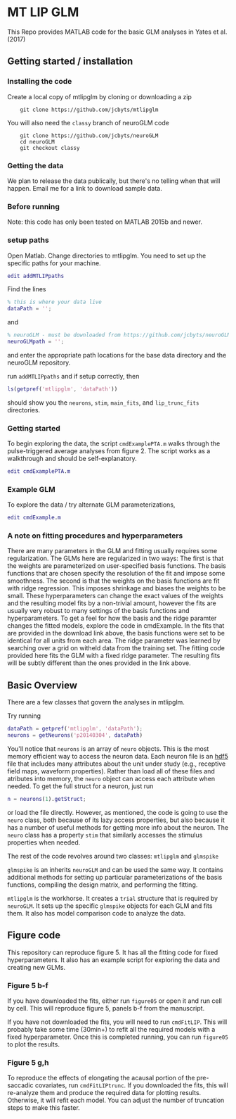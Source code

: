 # MT LIP GLM

This Repo provides MATLAB code for the basic GLM analyses in Yates et al. (2017)

## Getting started / installation

### Installing the code

Create a local copy of mtlipglm by cloning or downloading a zip

```shell
	git clone https://github.com/jcbyts/mtlipglm
```

You will also need the `classy` branch of neuroGLM code

```shell
	git clone https://github.com/jcbyts/neuroGLM
	cd neuroGLM
	git checkout classy
```

### Getting the data

We plan to release the data publically, but there's no telling when that will happen. Email me for a link to download sample data.
<!-- The code will not run without local copies of the data. 

To quickly reproduce figures from the manuscript requires both the data and the fitted GLMs. Because all the data and fits takes up a fair amount of disk space, there are a number of options.

1. [neurons, stimulus (with eye position)](https://www.dropbox.com/s/ix7vtrid2rlfuyx/mtlipglm_data_full.zip?dl=0)
2. [neurons, stimulus (no eye position data)](https://www.dropbox.com/s/0myzjnh5xy014pi/mtlipglm_data_small.zip?dl=0)
3. [LIP fits](https://www.dropbox.com/s/xc5n2wh02wsjhzg/mtlipglm_lip_fits.zip?dl=0)

You can download the data through #1 or #2 and then refit yourself, or additionally download #3 as well for a quick reproduction of figure 5.

If you downloaded the fits, move `main_fits` and `lip_trunc_fits` to the directory where neurons and stim are. The `mtlipglm` code will assume that they are all in the same base directory. -->

### Before running
Note: this code has only been tested on MATLAB 2015b and newer.


### setup paths
Open Matlab. Change directories to mtlipglm. You need to set up the specific paths for your machine.

```matlab
edit addMTLIPpaths
```

Find the lines

```matlab
% this is where your data live
dataPath = '';
```

and

```matlab
% neuroGLM - must be downloaded from https://github.com/jcbyts/neuroGLM 
neuroGLMpath = '';
```

and enter the appropriate path locations for the base data directory and the neuroGLM repository.

run `addMTLIPpaths` and if setup correctly, then 

```matlab
ls(getpref('mtlipglm', 'dataPath'))
```
should show you the `neurons`, `stim`, `main_fits`, and `lip_trunc_fits` directories.


### Getting started
To begin exploring the data, the script `cmdExamplePTA.m` walks through the pulse-triggered average analyses from figure 2. The script works as a walkthrough and should be self-explanatory.
```matlab
edit cmdExamplePTA.m
```

### Example GLM
To explore the data / try alternate GLM parameterizations,
```matlab
edit cmdExample.m
```

### A note on fitting procedures and hyperparameters
There are many parameters in the GLM and fitting usually requires some regularization. The GLMs here are regularized in two ways: The first is that the weights are parameterized on user-specified basis functions. The basis functions that are chosen specify the resolution of the fit and impose some smoothness. The second is that the weights on the basis functions are fit with ridge regression. This imposes shrinkage and biases the weights to be small. These hyperparameters can change the exact values of the weights and the resulting model fits by a non-trivial amount, however the fits are usually very robust to many settings of the basis functions and hyperparameters. To get a feel for how the basis and the ridge paramter changes the fitted models, explore the code in cmdExample. In the fits that are provided in the download link above, the basis functions were set to be identical for all units from each area. The ridge parameter was learned by searching over a grid on witheld data from the training set. The fitting code provided here fits the GLM with a fixed ridge parameter. The resulting fits will be subtly different than the ones provided in the link above.

## Basic Overview

There are a few classes that govern the analyses in mtlipglm. 

Try running
```matlab
dataPath = getpref('mtlipglm', 'dataPath');
neurons = getNeurons('p20140304', dataPath)
```

You'll notice that `neurons` is an array of `neuro` objects. This is the most memory efficient way to access the neuron data. Each neuron file is an [hdf5](https://www.google.com/search?q=hdf5) file that includes many attributes about the unit under study (e.g., receptive field maps, waveform properties). Rather than load all of these files and atributes into memory, the `neuro` object can access each attribute when needed. To get the full struct for a neuron, just run

```matlab
n = neurons(1).getStruct;
```
or load the file directly. However, as mentioned, the code is going to use the `neuro` class, both because of its lazy access properties, but also because it has a number of useful methods for getting more info about the neuron. The `neuro` class has a property `stim` that similarly accesses the stimulus properties when needed.

The rest of the code revolves around two classes: `mtlipglm` and `glmspike` 

`glmspike` is an inherits `neuroGLM` and can be used the same way. It contains additional methods for setting up particular parameterizations of the basis functions, compiling the design matrix, and performing the fitting.

`mtlipglm` is the workhorse. It creates a `trial` structure that is required by `neuroGLM`. It sets up the specific `glmspike` objects for each GLM and fits them. It also has model comparison code to analyze the data.

## Figure code

This repository can reproduce figure 5. It has all the fitting code for fixed hyperparameters. It also has an example script for exploring the data and creating new GLMs.

### Figure 5 b-f
If you have downloaded the fits, either run `figure05` or open it and run cell by cell. This will reproduce figure 5, panels b-f from the manuscript.

If you have not downloaded the fits, you will need to run `cmdFitLIP`. This will probably take some time (30min+) to refit all the required models with a fixed hyperparameter. Once this is completed running, you can run `figure05` to plot the results.

### Figure 5 g,h
To reproduce the effects of elongating the acausal portion of the pre-saccadic covariates, run `cmdFitLIPtrunc`. If you downloaded the fits, this will re-analyze them and produce the required data for plotting results. Otherwise, it will refit each model. You can adjust the number of truncation steps to make this faster.









